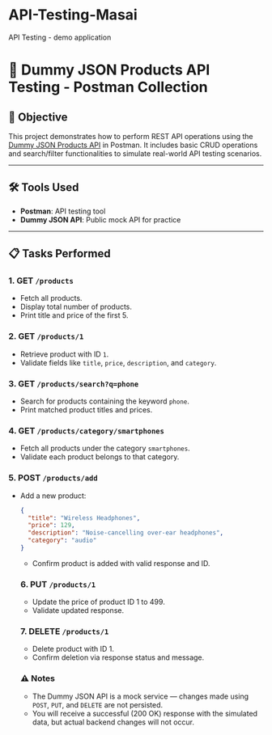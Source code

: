 # API-Testing-Masai
API Testing - demo application

# 🧪 Dummy JSON Products API Testing - Postman Collection

## 📌 Objective
This project demonstrates how to perform REST API operations using the [Dummy JSON Products API](https://dummyjson.com) in Postman. It includes basic CRUD operations and search/filter functionalities to simulate real-world API testing scenarios.

---

## 🛠️ Tools Used
- **Postman**: API testing tool
- **Dummy JSON API**: Public mock API for practice

---

## 📋 Tasks Performed

### 1. GET `/products`
- Fetch all products.
- Display total number of products.
- Print title and price of the first 5.

### 2. GET `/products/1`
- Retrieve product with ID `1`.
- Validate fields like `title`, `price`, `description`, and `category`.

### 3. GET `/products/search?q=phone`
- Search for products containing the keyword `phone`.
- Print matched product titles and prices.

### 4. GET `/products/category/smartphones`
- Fetch all products under the category `smartphones`.
- Validate each product belongs to that category.


### 5. POST `/products/add`
- Add a new product:
  ```json
  {
    "title": "Wireless Headphones",
    "price": 129,
    "description": "Noise-cancelling over-ear headphones",
    "category": "audio"
  }

  ```
  - Confirm product is added with valid response and ID.
    
  ### 6. PUT `/products/1`
  - Update the price of product ID 1 to 499.
  - Validate updated response.
 
  ### 7. DELETE `/products/1`
  - Delete product with ID 1.
  - Confirm deletion via response status and message.
 
  ### ⚠️ Notes
  - The Dummy JSON API is a mock service — changes made using `POST`, `PUT`, and `DELETE` are not persisted.
  - You will receive a successful (200 OK) response with the simulated data, but actual backend changes will not occur.
  
  


